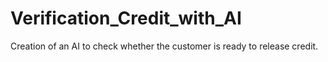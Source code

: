 # Verification_Credit_with_AI
 Creation of an AI to check whether the customer is ready to release credit.
